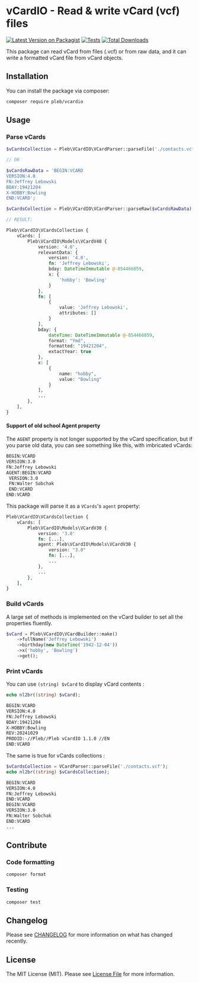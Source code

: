 # vCardIO - Read & write vCard (vcf) files

[![Latest Version on Packagist](https://img.shields.io/packagist/v/pleb/vcardio.svg?style=flat-square)](https://packagist.org/packages/pleb/vcardio)
[![Tests](https://img.shields.io/github/actions/workflow/status/PierreLebedel/vCardIO/run-tests.yml?branch=main&label=tests&style=flat-square)](https://github.com/PierreLebedel/vCardIO/actions/workflows/run-tests.yml)
[![Total Downloads](https://img.shields.io/packagist/dt/pleb/vcardio.svg?style=flat-square)](https://packagist.org/packages/pleb/vcardio)

This package can read vCard from files (.vcf) or from raw data, and it can write a formatted vCard file from vCard objects.

## Installation

You can install the package via composer:

```bash
composer require pleb/vcardio
```

## Usage

### Parse vCards

```php
$vCardsCollection = Pleb\VCardIO\VCardParser::parseFile('./contacts.vcf');

// OR

$vCardsRawData = 'BEGIN:VCARD
VERSION:4.0
FN:Jeffrey Lebowski
BDAY:19421204
X-HOBBY:Bowling
END:VCARD';

$vCardsCollection = Pleb\VCardIO\VCardParser::parseRaw($vCardsRawData);

// RESULT:

Pleb\VCardIO\VCardsCollection {
    vCards: [
        Pleb\VCardIO\Models\VCardV40 {
            version: '4.0',
            relevantData: {
                version: '4.0',
                fn: 'Jeffrey Lebowski',
                bday: DateTimeImmutable @-854466859,
                x: {
                    'hobby': 'Bowling'
                }
            },
            fn: [
                {
                    value: 'Jeffrey Lebowski',
                    attributes: []
                }
            ],
            bday: {
                dateTime: DateTimeImmutable @-854466859,
                format: "Ymd",
                formatted: "19421204",
                extactYear: true
            },
            x: [
                {
                    name: "hobby",
                    value: "Bowling"
                }
            ],
            ...
        },
    ],
}
```

#### Support of old school Agent property

The `AGENT` property is not longer supported by the vCard specification, but if you parse old data, you can see something like this, with imbricated vCards:

```txt
BEGIN:VCARD
VERSION:3.0
FN:Jeffrey Lebowski
AGENT:BEGIN:VCARD
 VERSION:3.0
 FN:Walter Sobchak
 END:VCARD
END:VCARD
```

This package will parse it as a `VCards`'s `agent` property:

```php
Pleb\VCardIO\VCardsCollection {
    vCards: [
        Pleb\VCardIO\Models\VCardV30 {
            version: '3.0'
            fn: [...],
            agent: Pleb\VCardIO\Models\VCardV30 {
                version: "3.0"
                fn: [...],
                ...
            },
            ...
        },
    ],
}
```

### Build vCards

A large set of methods is implemented on the vCard builder to set all the properties fluently.

```php
$vCard = Pleb\VCardIO\VCardBuilder::make()
    ->fullName('Jeffrey Lebowski')
    ->birthday(new DateTime('1942-12-04'))
    ->x('hobby', 'Bowling')
    ->get();
```
### Print vCards

You can use `(string) $vCard` to display vCard contents :

```php
echo nl2br((string) $vCard);
```
```txt
BEGIN:VCARD
VERSION:4.0
FN:Jeffrey Lebowski
BDAY:19421204
X-HOBBY:Bowling
REV:20241029
PRODID:-//Pleb//Pleb vCardIO 1.1.0 //EN
END:VCARD
```

The same is true for vCards collections :

```php
$vCardsCollection = VCardParser::parseFile('./contacts.vcf');
echo nl2br((string) $vCardsCollection);
```
```txt
BEGIN:VCARD
VERSION:4.0
FN:Jeffrey Lebowski
END:VCARD
BEGIN:VCARD
VERSION:3.0
FN:Walter Sobchak
END:VCARD
...
```

## Contribute

### Code formatting
```bash
composer format
```

### Testing

```bash
composer test
```

## Changelog

Please see [CHANGELOG](CHANGELOG.md) for more information on what has changed recently.

## License

The MIT License (MIT). Please see [License File](LICENSE.md) for more information.
